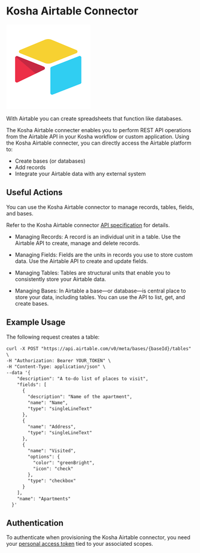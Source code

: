 # Kosha Airtable Connector

![airtable](images/test.png)

With Airtable you can create spreadsheets that function like databases. 

The Kosha Airtable connecter enables you to perform REST API operations from the Airtable API in your Kosha workflow or custom application. Using the Kosha Airtable connecter, you can directly access the Airtable platform to:

* Create bases (or databases)
* Add records
* Integrate your Airtable data with any external system

## Useful Actions 

You can use the Kosha Airtable connector to manage records, tables, fields, and bases.

Refer to the Kosha Airtable connector [API specification](openapi.json) for details.

* Managing Records: A record is an individual unit in a table. Use the Airtable API to create, manage and delete records.

* Managing Fields: Fields are the units in records you use to store custom data. Use the Airtable API to create and update fields.

* Managing Tables: Tables are structural units that enable you to consistently store your Airtable data. 

* Managing Bases: In Airtable a base—or database—is central place to store your data, including tables. You can use the API to list, get, and create bases. 

## Example Usage

The following request creates a table:

```
curl -X POST "https://api.airtable.com/v0/meta/bases/{baseId}/tables" \
-H "Authorization: Bearer YOUR_TOKEN" \
-H "Content-Type: application/json" \
--data '{
    "description": "A to-do list of places to visit",
    "fields": [
      {
        "description": "Name of the apartment",
        "name": "Name",
        "type": "singleLineText"
      },
      {
        "name": "Address",
        "type": "singleLineText"
      },
      {
        "name": "Visited",
        "options": {
          "color": "greenBright",
          "icon": "check"
        },
        "type": "checkbox"
      }
    ],
    "name": "Apartments"
  }'
  ```

## Authentication

To authenticate when provisioning the Kosha Airtable connector, you need your [personal access token](https://airtable.com/developers/web/guides/personal-access-tokens) tied to your associated scopes.
